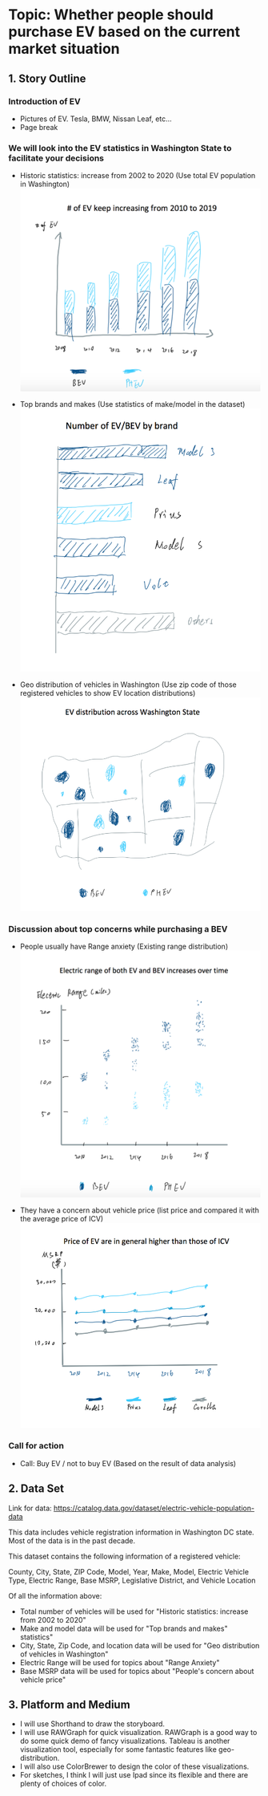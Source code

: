 # Topic: Whether people should purchase EV based on the current market situation

## 1. Story Outline
### Introduction of EV
* Pictures of EV. Tesla, BMW, Nissan Leaf, etc...
* Page break

### We will look into the EV statistics in Washington State to facilitate your decisions
* Historic statistics: increase from 2002 to 2020
(Use total EV population in Washington)
![](Image/EVNumber.png)

* Top brands and makes
(Use statistics of make/model in the dataset)
![](Image/EVBrand.png)

* Geo distribution of vehicles in Washington
(Use zip code of those registered vehicles to show EV location distributions)
![](Image/EVGeoDistribution.png)

### Discussion about top concerns while purchasing a BEV
* People usually have Range anxiety
(Existing range distribution)
![](Image/EVElectricRange.png)

* They have a concern about vehicle price
(list price and compared it with the average price of ICV)
![](Image/EVPrice.png)

### Call for action
* Call: Buy EV / not to buy EV (Based on the result of data analysis)


## 2. Data Set
Link for data: https://catalog.data.gov/dataset/electric-vehicle-population-data

This data includes vehicle registration information in Washington DC state. Most of the data is in the past decade.

This dataset contains the following information of a registered vehicle:

County, City, State, ZIP Code, Model, Year, Make, Model, Electric Vehicle Type, Electric Range, Base MSRP, Legislative District, and Vehicle Location

Of all the information above:
* Total number of vehicles will be used for "Historic statistics: increase from 2002 to 2020"
* Make and model data will be used for "Top brands and makes" statistics"
* City, State, Zip Code, and location data will be used for "Geo distribution of vehicles in Washington"
* Electric Range will be used for topics about "Range Anxiety"
* Base MSRP data will be used for topics about "People's concern about vehicle price"

## 3. Platform and Medium
* I will use Shorthand to draw the storyboard.
* I will use RAWGraph for quick visualization. RAWGraph is a good way to do some quick demo of fancy visualizations. Tableau is another visualization tool, especially for some fantastic features like geo-distribution.
* I will also use ColorBrewer to design the color of these visualizations.
* For sketches, I think I will just use Ipad since its flexible and there are plenty of choices of color.
